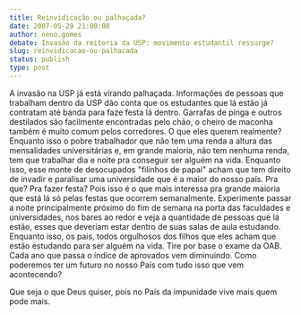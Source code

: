 ```yaml
---
title: Reinvidicação ou palhaçada?
date: 2007-05-29 21:00:00
author: neno.gomes
debate: Invasão da reitoria da USP: movimento estudantil ressurge?
slug: reinvidicacao-ou-palhacada
status: publish 
type: post
---
```


A invasão na USP já está virando palhaçada. Informações de pessoas que trabalham dentro da USP dão conta que os estudantes que lá estão já contratam até banda para faze festa lá dentro. Garrafas de pinga e outros destilados são facilmente encontradas pelo chão, o cheiro de maconha também é muito comum pelos corredores. O que eles querem realmente? Enquanto isso o pobre trabalhador que não tem uma renda a altura das mensalidades universitárias e, em grande maioria, não tem nenhuma renda, tem que trabalhar dia e noite pra conseguir ser alguém na vida. Enquanto isso, esse monte de desocupados "filinhos de papai" acham que tem direito de invadir e paralisar uma universidade que é a maior do nosso país. Pra que? Pra fazer festa? Pois isso é o que mais interessa pra grande maioria que está lá só pelas festas que ocorrem semanalmente. Experimente passar a noite principalmente próximo do fim de semana na porta das faculdades e universidades, nos bares ao redor e veja a quantidade de pessoas que lá estão, esses que deveriam estar dentro de suas salas de aula estudando. Enquanto isso, os pais, todos orgulhosos dos filhos que eles acham que estão estudando para ser alguém na vida. Tire por base o exame da OAB. Cada ano que passa o índice de aprovados vem diminuindo. Como poderemos ter um futuro no nosso País com tudo isso que vem acontecendo?  

Que seja o que Deus quiser, pois no País da impunidade vive mais quem pode mais.
